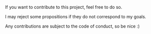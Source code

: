 If you want to contribute to this project, feel free to do so.

I may reject some propositions if they do not correspond to my goals.

Any contributions are subject to the code of conduct, so be nice :)
